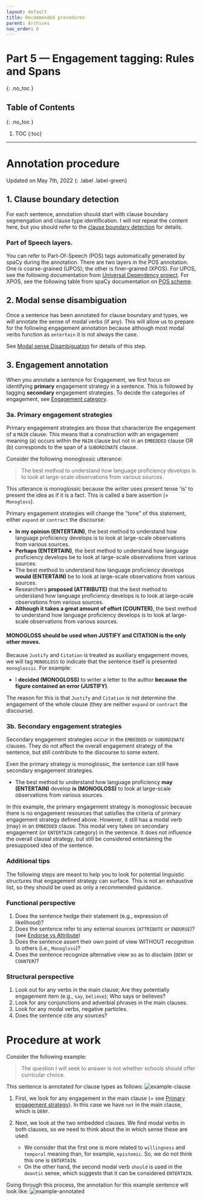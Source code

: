 ```yaml
---
layout: default
title: Recommended procedures
parent: Archives
nav_order: 8
---
```



# Part 5 — Engagement tagging: Rules and Spans
{: .no_toc }

## Table of Contents
{: .no_toc }

1. TOC
{:toc}

---

# Annotation procedure

Updated on May 7th, 2022
{: .label .label-green}

## 1. Clause boundary detection

For each sentence, annotation should start with clause boundary segmengation and clause type identification.
I will not repeat the content here, but you should refer to the [clause boundary detection](3_Part2_Clause_boundary.md) for details.

### Part of Speech layers.
You can refer to Part-Of-Speech (POS) tags automatically generated by spaCy during the annotation. 
There are two layers in the POS annotation. One is coarse-grained (UPOS); the other is finer-grained (XPOS).
For UPOS, see the following documentation from [Universal Dependency project](https://universaldependencies.org/u/pos/).
For XPOS, see the following table from spaCy documentation on [POS scheme](https://v2.spacy.io/api/annotation#pos-tagging).


## 2. Modal sense disambiguation

Once a sentence has been annotated for clause boundary and types, we will annotate the sense of modal verbs (if any).
This will allow us to prepare for the following engagement annotation because although most modal verbs function as `entertain` it is not always the case.

See [Modal sense Disambiguation](Modal-verb-sense.md) for details of this step.

## 3. Engagement annotation


When you annotate a sentence for Engagement, we first focus on identifying **primary** engagement strategy in a sentence. This is followed by tagging **secondary** engagement strategies. 
To decide the categories of engagement, see [Engagement category](2_Part1_Understanding_Engagement.md).

### 3a. Primary engagement strategies

Primary engagement strategies are those that characterize the engagement of a `MAIN` clause. This means that a construction with an engagement meaning (a) occurs within the `MAIN` clause but not in an `EMBEDDED` clause OR (b) corresponds to the span of a `SUBORDINATE` clause. 

Consider the following monoglossic utterance:

> The best method to understand how language proficiency develops is to look at large-scale observations from various sources.

This utterance is monoglossic because the writer uses present tense 'is' to present the idea as if it is a fact. This is called a bare assertion (= `Monogloss`).

Primary engagement strategies will change the "tone" of this statement, either `expand` or `contract` the discourse:

- **In my opinion (ENTERTAIN)**, the best method to understand how language proficiency develops is to look at large-scale observations from various sources.
- **Perhaps (ENTERTAIN)**, the best method to understand how language proficiency develops be to look at large-scale observations from various sources.
- The best method to understand how language proficiency develops **would (ENTERTAIN)** be to look at large-scale observations from various sources.
- Researchers **proposed (ATTRIBUTE)** that the best method to understand how language proficiency develops is to look at large-scale observations from various sources.
- **Although it takes a great amount of effort (COUNTER)**, the best method to understand how language proficiency develops is to look at large-scale observations from various sources.

#### MONOGLOSS should be used when JUSTIFY and CITATION is the only other moves.

Because `Justify` and `Citation` is treated as auxiliary engagement moves, we will tag `MONOGLOSS` to indicate that the sentence itself is presented `monoglossic`. For example:

- I **decided (MONOGLOSS)** to writer a letter to the author **because the figure contained an error (JUSTIFY)**.

The reason for this is that `Justify` and `Citation` is not determine the engagement of the whole clause (they are neither `expand` or `contract` the discourse).

### 3b. Secondary engagement strategies

Secondary engagement strategies occur in the `EMBEDDED` or `SUBORDINATE` clauses. They do not affect the overall engagement strategy of the sentence, but still contribute to the discourse to some extent.

Even the primary strategy is monoglossic, the sentence can still have secondary engagement strategies.

- The best method to understand how language proficiency **may (ENTERTAIN)** develop **is (MONOGLOSS)** to look at large-scale observations from various sources.

In this example, the primary engagement strategy is monoglossic because there is no engagement resources that satisfies the criteria of primary engagement strategy defined above. However, it still has a modal verb (may) in an `EMBEDDED` clause. This modal very takes on secondary engagement (or `ENTERTAIN` category) in the sentence. It does not influence the overall clausal strategy, but still be considered entertaining the presupposed idea of the sentence.


### Additional tips
The following steps are meant to help you to look for potential linguistic structures that engagement strategy can surface. This is not an exhaustive list, so they should be used as only a recommended guidance. 

### Functional perspective

1. Does the sentence hedge their statement (e.g., expression of likelihood)?
2. Does the sentence refer to any external sources (`ATTRIBUTE` or `ENDORSE`)? (see [Endorse vs Attribute](5_Part4_confusing_tags.md#endorse-contraction-or-attribute-expansion))
3. Does the sentence assert their own point of view WITHOUT recognition to others (i.e., `Monogloss`)?
4. Does the sentence recognize alternative view so as to disclaim (`DENY` or `COUNTER`)?

### Structural perspective
1. Look out for any verbs in the main clause; Are they potentially engagement item (e.g., `say`, `believe`); Who says or believes?
2. Look for any conjunctions and adverbial phrases in the main clauses.
3. Look for any modal verbs, negative particles.
4. Does the sentence cite any sources?




# Procedure at work 

Consider the following example:
> The question I will seek to answer is not whether schools should offer curricular choice.

This sentence is annotated for clause types as follows:
![example-clause](figures/Tutorial/example_clause_boundary.png)

1. First, we look for any engagement in the main clause (= see [Primary engagement strategy](#3a-primary-engagement-strategies)). In this case we have `not` in the main clause, which is `DENY`.

2. Next, we look at the two embedded clauses. We find modal verbs in both clauses, so we need to think about the in which sense these are used.
   - We consider that the first one is more related to `willingness` and `temporal` meaning than, for example, `epistemic`. So, we do not think this one is `ENTERTAIN`. 
   - On the other hand, the second modal verb `should` is used in the `deontic` sense, which suggests that it can be considered `ENTERTAIN`.

Going through this process, the annotation for this example sentence will look like:
![example-annotated](figures/Tutorial/example1_annotated.png)
